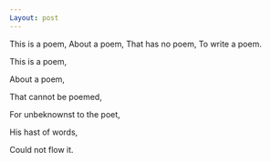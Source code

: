 ```yaml
---
Layout: post
---
```



This is a poem,
About a poem,
That has no poem,
To write a poem.



This is a poem,

About a poem,

That cannot be poemed,

For unbeknownst to the poet,

His hast of words,

Could not flow it.

